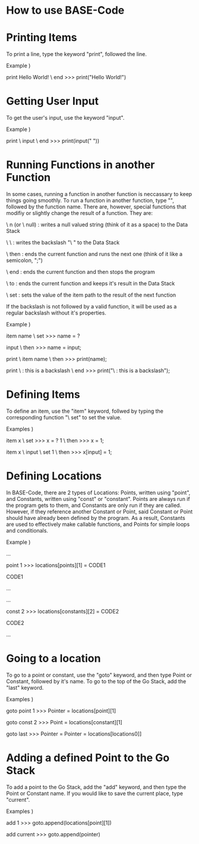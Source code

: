 # How to use BASE-Code

# Printing Items 

To print a line, type the keyword "print", followed the line.

Example )

print Hello World! \ end >>> print("Hello World!")

# Getting User Input 

To get the user's input, use the keyword "input".

Example ) 

print \ input \ end >>> print(input(" "))

# Running Functions in another Function

In some cases, running a function in another function is neccassary to keep things going smoothly. To run a function in another function, type "\", followed by the function name. There are, however, special functions that modifiy or slightly change the result of a function. They are:

\ n (or \ null) : writes a null valued string (think of it as a space) to the Data Stack

\ \ : writes the backslash "\ " to the Data Stack

\ then : ends the current function and runs the next one (think of it like a semicolon, ";")

\ end : ends the current function and then stops the program

\ to : ends the current function and keeps it's result in the Data Stack

\ set : sets the value of the item path to the result of the next function

If the backslash is not followed by a valid function, it will be used as a regular backslash without it's properties.

Example )

item name \ set >>> name = ?

   input \ then >>> name = input; 

print \ item name \ then >>> print(name);

print \ : this is a backslash \ end >>> print("\ : this is a backslash");

# Defining Items 

To define an item, use the "item" keyword, follwed by typing the corresponding function "\ set" to set the value.

Examples ) 

item x \ set >>> x = ?
  1 \ then >>> x = 1;

item x \ input \ set 
  1 \ then >>> x[input] = 1;

# Defining Locations

In BASE-Code, there are 2 types of Locations: Points, written using "point", and Constants, written using "const" or "constant". Points are always run if the program gets to them, and Constants are only run if they are called. However, if they reference another Constant or Point, said Constant or Point should have already been defined by the program.
As a result, Constants are used to effectively make callable functions, and Points for simple loops and conditionals.

Example )

... 

point 1 >>> locations[points][1] = CODE1

CODE1

...


...

const 2 >>> locations[constants][2] = CODE2

CODE2

...

# Going to a location 

To go to a point or constant, use the "goto" keyword, and then type Point or Constant, followed by it's name. To go to the top of the Go Stack, add the "last" keyword.

Examples )

goto point 1 >>> Pointer = locations[point][1]

goto const 2 >>> Point = locations[constant][1]

goto last >>> Pointer = Pointer = locations[locations0]]

# Adding a defined Point to the Go Stack 

To add a point to the Go Stack, add the "add" keyword, and then type the Point or Constant name. If you would like to save the current place, type "current".

Examples ) 

add 1 >>> goto.append(locations[point][1]) 

add current >>> goto.append(pointer)
